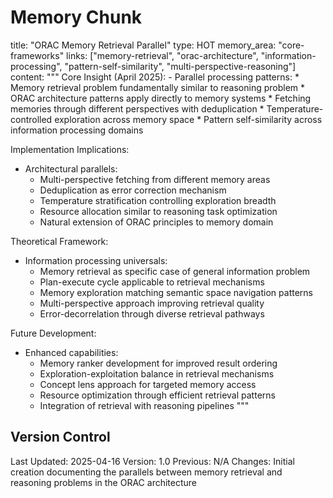 # Memory Chunk

<chunk>
title: "ORAC Memory Retrieval Parallel"
type: HOT
memory_area: "core-frameworks"
links: ["memory-retrieval", "orac-architecture", "information-processing", "pattern-self-similarity", "multi-perspective-reasoning"]
content: """
Core Insight (April 2025):
- Parallel processing patterns:
  * Memory retrieval problem fundamentally similar to reasoning problem
  * ORAC architecture patterns apply directly to memory systems
  * Fetching memories through different perspectives with deduplication
  * Temperature-controlled exploration across memory space
  * Pattern self-similarity across information processing domains

Implementation Implications:
- Architectural parallels:
  * Multi-perspective fetching from different memory areas
  * Deduplication as error correction mechanism
  * Temperature stratification controlling exploration breadth
  * Resource allocation similar to reasoning task optimization
  * Natural extension of ORAC principles to memory domain

Theoretical Framework:
- Information processing universals:
  * Memory retrieval as specific case of general information problem
  * Plan-execute cycle applicable to retrieval mechanisms
  * Memory exploration matching semantic space navigation patterns
  * Multi-perspective approach improving retrieval quality
  * Error-decorrelation through diverse retrieval pathways

Future Development:
- Enhanced capabilities:
  * Memory ranker development for improved result ordering
  * Exploration-exploitation balance in retrieval mechanisms
  * Concept lens approach for targeted memory access
  * Resource optimization through efficient retrieval patterns
  * Integration of retrieval with reasoning pipelines
"""
</chunk>

## Version Control
Last Updated: 2025-04-16
Version: 1.0
Previous: N/A
Changes: Initial creation documenting the parallels between memory retrieval and reasoning problems in the ORAC architecture